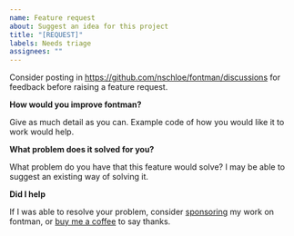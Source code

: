 ```yaml
---
name: Feature request
about: Suggest an idea for this project
title: "[REQUEST]"
labels: Needs triage
assignees: ""
---
```


Consider posting in https://github.com/nschloe/fontman/discussions for feedback before raising a feature request.

**How would you improve fontman?**

Give as much detail as you can. Example code of how you would like it to work would help.

**What problem does it solved for you?**

What problem do you have that this feature would solve? I may be able to suggest an existing way of solving it.

**Did I help**

If I was able to resolve your problem, consider [sponsoring](https://github.com/sponsors/nschloe) my work on fontman, or [buy me a coffee](https://ko-fi.com/nschloe) to say thanks.
